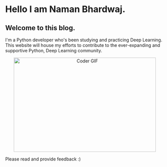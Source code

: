 # Hello I am Naman Bhardwaj.
## Welcome to this blog. 

I'm a Python developer who's been studying and practicing Deep Learning. This website will house my efforts to contribute to the ever-expanding and supportive Python, Deep Learning community.

<!-- ![Image](https://giant.gfycat.com/DelayedDapperArabianhorse.mp4) -->

<p align="center">
  <img src="https://media.giphy.com/media/888R35MJTmDxQfRzfS/giphy.gif" alt="Coder GIF" height="300" width="450">
</p>

Please read and provide feedback :)

